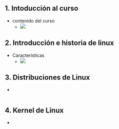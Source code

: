 ## 1. Intoducción al curso
- contenido del curso
  - ![](https://trello-attachments.s3.amazonaws.com/5da0d7fb764b8b74e4c44bc9/962x527/f012bd623e7c5e1ab9b6960d4f52d20e/image.png)
## 2. Introducción e historia de linux
- Caracteristicas
  - ![](https://trello-attachments.s3.amazonaws.com/5da0d7fb764b8b74e4c44bc9/821x387/ded346e1d4ac9269c1cc487eba952c40/image.png)
## 3. Distribuciones de Linux
- 
```js
```
## 4. Kernel de Linux
- 
```js
```